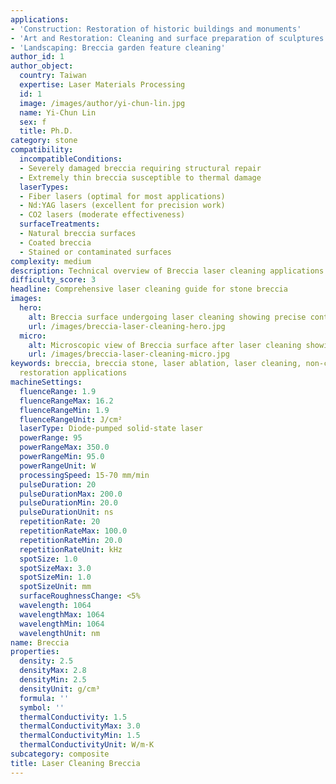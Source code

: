 ```yaml
---
applications:
- 'Construction: Restoration of historic buildings and monuments'
- 'Art and Restoration: Cleaning and surface preparation of sculptures and artworks'
- 'Landscaping: Breccia garden feature cleaning'
author_id: 1
author_object:
  country: Taiwan
  expertise: Laser Materials Processing
  id: 1
  image: /images/author/yi-chun-lin.jpg
  name: Yi-Chun Lin
  sex: f
  title: Ph.D.
category: stone
compatibility:
  incompatibleConditions:
  - Severely damaged breccia requiring structural repair
  - Extremely thin breccia susceptible to thermal damage
  laserTypes:
  - Fiber lasers (optimal for most applications)
  - Nd:YAG lasers (excellent for precision work)
  - CO2 lasers (moderate effectiveness)
  surfaceTreatments:
  - Natural breccia surfaces
  - Coated breccia
  - Stained or contaminated surfaces
complexity: medium
description: Technical overview of Breccia laser cleaning applications and parameters
difficulty_score: 3
headline: Comprehensive laser cleaning guide for stone breccia
images:
  hero:
    alt: Breccia surface undergoing laser cleaning showing precise contamination removal
    url: /images/breccia-laser-cleaning-hero.jpg
  micro:
    alt: Microscopic view of Breccia surface after laser cleaning showing detailed surface structure
    url: /images/breccia-laser-cleaning-micro.jpg
keywords: breccia, breccia stone, laser ablation, laser cleaning, non-contact cleaning, construction applications, art and
  restoration applications
machineSettings:
  fluenceRange: 1.9
  fluenceRangeMax: 16.2
  fluenceRangeMin: 1.9
  fluenceRangeUnit: J/cm²
  laserType: Diode-pumped solid-state laser
  powerRange: 95
  powerRangeMax: 350.0
  powerRangeMin: 95.0
  powerRangeUnit: W
  processingSpeed: 15-70 mm/min
  pulseDuration: 20
  pulseDurationMax: 200.0
  pulseDurationMin: 20.0
  pulseDurationUnit: ns
  repetitionRate: 20
  repetitionRateMax: 100.0
  repetitionRateMin: 20.0
  repetitionRateUnit: kHz
  spotSize: 1.0
  spotSizeMax: 3.0
  spotSizeMin: 1.0
  spotSizeUnit: mm
  surfaceRoughnessChange: <5%
  wavelength: 1064
  wavelengthMax: 1064
  wavelengthMin: 1064
  wavelengthUnit: nm
name: Breccia
properties:
  density: 2.5
  densityMax: 2.8
  densityMin: 2.5
  densityUnit: g/cm³
  formula: ''
  symbol: ''
  thermalConductivity: 1.5
  thermalConductivityMax: 3.0
  thermalConductivityMin: 1.5
  thermalConductivityUnit: W/m·K
subcategory: composite
title: Laser Cleaning Breccia
---
```

